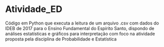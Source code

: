 # Atividade_ED
Código em Python que executa a leitura de um arquivo .csv com dados do IDEB de 2017 para o Ensino Fundamental do Espírito Santo, dispondo de análises estatísticas e gráficos para interpretação com foco na atividade proposta pela disciplina de Probabilidade e Estatística
